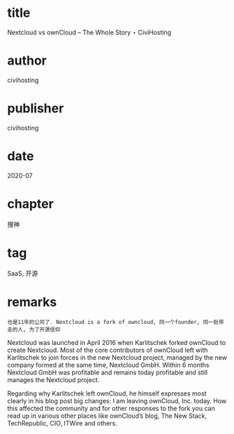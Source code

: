 # title
Nextcloud vs ownCloud – The Whole Story ⋆ CiviHosting

# author
civihosting

# publisher
civihosting

# date
2020-07

# chapter
搜神

# tag
SaaS, 开源

# remarks
`也是11年的公司了. Nextcloud is a fork of owncloud, 同一个founder, 同一批带走的人, 为了开源信仰`

Nextcloud was launched in April 2016 when Karlitschek forked ownCloud to create Nextcloud. Most of the core contributors of ownCloud left with Karlitschek to join forces in the new Nextcloud project, managed by the new company formed at the same time, Nextcloud GmbH. Within 6 months Nextcloud GmbH was profitable and remains today profitable and still manages the Nextcloud project.

Regarding why Karlitschek left ownCloud, he himself expresses most clearly in his blog post big changes: I am leaving ownCloud, Inc. today. How this affected the community and for other responses to the fork you can read up in various other places like ownCloud’s blog, The New Stack, TechRepublic, CIO, ITWire and others.
